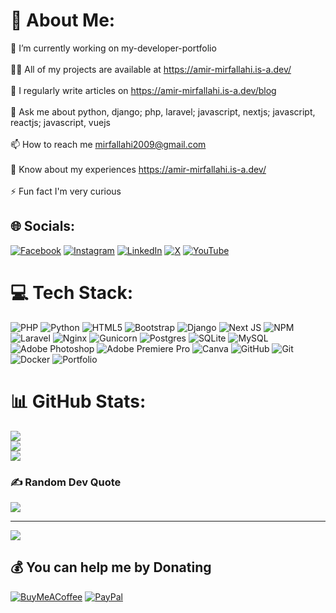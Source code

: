 # 💫 About Me:
🔭 I’m currently working on my-developer-portfolio<br><br>👨‍💻 All of my projects are available at https://amir-mirfallahi.is-a.dev/<br><br>📝 I regularly write articles on https://amir-mirfallahi.is-a.dev/blog<br><br>💬 Ask me about python, django; php, laravel; javascript, nextjs; javascript, reactjs; javascript, vuejs<br><br>📫 How to reach me mirfallahi2009@gmail.com<br><br>📄 Know about my experiences https://amir-mirfallahi.is-a.dev/<br><br>⚡ Fun fact I'm very curious


## 🌐 Socials:
[![Facebook](https://img.shields.io/badge/Facebook-%231877F2.svg?logo=Facebook&logoColor=white)](https://facebook.com/amir-mirfallahi) [![Instagram](https://img.shields.io/badge/Instagram-%23E4405F.svg?logo=Instagram&logoColor=white)](https://instagram.com/amir.mirfallahi) [![LinkedIn](https://img.shields.io/badge/LinkedIn-%230077B5.svg?logo=linkedin&logoColor=white)](https://linkedin.com/in/amir-mirfallahi-100a4427a) [![X](https://img.shields.io/badge/X-black.svg?logo=X&logoColor=white)](https://x.com/amir-mirfallahi) [![YouTube](https://img.shields.io/badge/YouTube-%23FF0000.svg?logo=YouTube&logoColor=white)](https://youtube.com/@devalley) 

# 💻 Tech Stack:
![PHP](https://img.shields.io/badge/php-%23777BB4.svg?style=plastic&logo=php&logoColor=white) ![Python](https://img.shields.io/badge/python-3670A0?style=plastic&logo=python&logoColor=ffdd54) ![HTML5](https://img.shields.io/badge/html5-%23E34F26.svg?style=plastic&logo=html5&logoColor=white) ![Bootstrap](https://img.shields.io/badge/bootstrap-%238511FA.svg?style=plastic&logo=bootstrap&logoColor=white) ![Django](https://img.shields.io/badge/django-%23092E20.svg?style=plastic&logo=django&logoColor=white) ![Next JS](https://img.shields.io/badge/Next-black?style=plastic&logo=next.js&logoColor=white) ![NPM](https://img.shields.io/badge/NPM-%23CB3837.svg?style=plastic&logo=npm&logoColor=white) ![Laravel](https://img.shields.io/badge/laravel-%23FF2D20.svg?style=plastic&logo=laravel&logoColor=white) ![Nginx](https://img.shields.io/badge/nginx-%23009639.svg?style=plastic&logo=nginx&logoColor=white) ![Gunicorn](https://img.shields.io/badge/gunicorn-%298729.svg?style=plastic&logo=gunicorn&logoColor=white) ![Postgres](https://img.shields.io/badge/postgres-%23316192.svg?style=plastic&logo=postgresql&logoColor=white) ![SQLite](https://img.shields.io/badge/sqlite-%2307405e.svg?style=plastic&logo=sqlite&logoColor=white) ![MySQL](https://img.shields.io/badge/mysql-4479A1.svg?style=plastic&logo=mysql&logoColor=white) ![Adobe Photoshop](https://img.shields.io/badge/adobe%20photoshop-%2331A8FF.svg?style=plastic&logo=adobe%20photoshop&logoColor=white) ![Adobe Premiere Pro](https://img.shields.io/badge/Adobe%20Premiere%20Pro-9999FF.svg?style=plastic&logo=Adobe%20Premiere%20Pro&logoColor=white) ![Canva](https://img.shields.io/badge/Canva-%2300C4CC.svg?style=plastic&logo=Canva&logoColor=white) ![GitHub](https://img.shields.io/badge/github-%23121011.svg?style=plastic&logo=github&logoColor=white) ![Git](https://img.shields.io/badge/git-%23F05033.svg?style=plastic&logo=git&logoColor=white) ![Docker](https://img.shields.io/badge/docker-%230db7ed.svg?style=plastic&logo=docker&logoColor=white) ![Portfolio](https://img.shields.io/badge/Portfolio-%23000000.svg?style=plastic&logo=firefox&logoColor=#FF7139)
# 📊 GitHub Stats:
![](https://github-readme-stats.vercel.app/api?username=Amir-Mirfallahi&theme=dark&hide_border=false&include_all_commits=true&count_private=false)<br/>
![](https://github-readme-streak-stats.herokuapp.com/?user=Amir-Mirfallahi&theme=dark&hide_border=false)<br/>
![](https://github-readme-stats.vercel.app/api/top-langs/?username=Amir-Mirfallahi&theme=dark&hide_border=false&include_all_commits=true&count_private=false&layout=compact)

### ✍️ Random Dev Quote
![](https://quotes-github-readme.vercel.app/api?type=horizontal&theme=radical)

---
[![](https://visitcount.itsvg.in/api?id=Amir-Mirfallahi&icon=0&color=13)](https://visitcount.itsvg.in)

  ## 💰 You can help me by Donating
  [![BuyMeACoffee](https://img.shields.io/badge/Buy%20Me%20a%20Coffee-ffdd00?style=for-the-badge&logo=buy-me-a-coffee&logoColor=black)](https://buymeacoffee.com/amir-mirfallahi) [![PayPal](https://img.shields.io/badge/PayPal-00457C?style=for-the-badge&logo=paypal&logoColor=white)](https://paypal.me/amir-mirfallahi) 

  
<!-- Proudly created with GPRM ( https://gprm.itsvg.in ) -->
